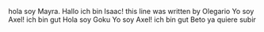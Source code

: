 hola soy Mayra.
Hallo ich bin Isaac!
this line was written by Olegario
Yo soy Axel!
ich bin gut 
Hola soy Goku
Yo soy Axel!
ich bin gut
Beto ya quiere subir

